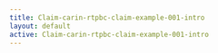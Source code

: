 ```yaml
---
title: Claim-carin-rtpbc-claim-example-001-intro
layout: default
active: Claim-carin-rtpbc-claim-example-001-intro
---
```


